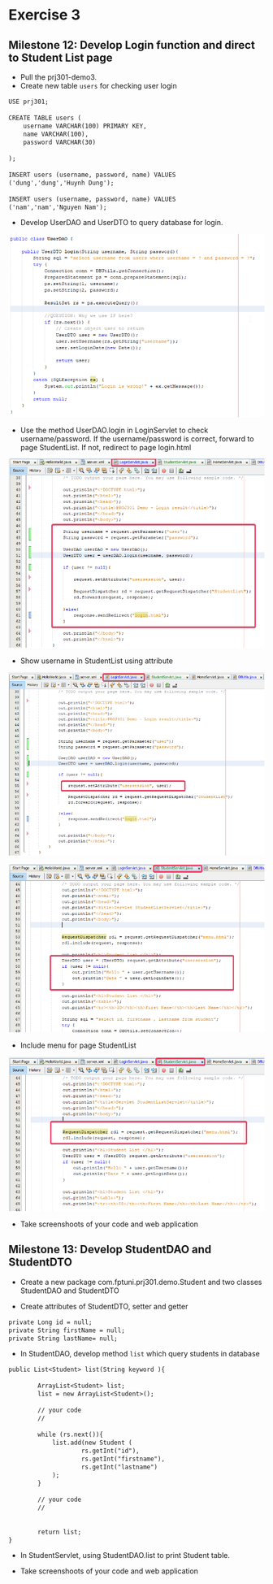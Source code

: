 # Exercise 3

## Milestone 12: Develop Login function and direct to Student List page

- Pull the prj301-demo3. 
- Create new table `users` for checking user login

```
USE prj301;

CREATE TABLE users (
    username VARCHAR(100) PRIMARY KEY,
    name VARCHAR(100),
    password VARCHAR(30)
    
);

INSERT users (username, password, name) VALUES
('dung','dung','Huynh Dung');

INSERT users (username, password, name) VALUES
('nam','nam','Nguyen Nam');
```

- Develop UserDAO and UserDTO to query database for login. 

![](img/ex301.png)

- Use the method UserDAO.login in LoginServlet to check username/password. If the username/password is correct, forward to page StudentList. If not, redirect to page login.html

![](img/ex302.png)

- Show username in StudentList using attribute

![](img/ex303.png)

![](img/ex304.png)

- Include menu for page StudentList

![](img/ex305.png)

- Take screenshoots of your code and web application

## Milestone 13: Develop StudentDAO and StudentDTO

- Create a new package com.fptuni.prj301.demo.Student and two classes StudentDAO and StudentDTO

- Create attributes of StudentDTO, setter and getter

```
private Long id = null;
private String firstName = null; 
private String lastName= null;
```

- In StudentDAO, develop method `list` which query students in database

```
public List<Student> list(String keyword ){
        
        ArrayList<Student> list;
        list = new ArrayList<Student>();
        
		// your code
		//

		while (rs.next()){
        	list.add(new Student (
					rs.getInt("id"),
					rs.getInt("firstname"),
					rs.getInt("lastname")
			);
        }

		// your code
		//


        return list;
}
```

- In StudentServlet, using StudentDAO.list to print Student table.

- Take screenshoots of your code and web application


